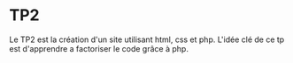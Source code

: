 # TP2
Le TP2 est la création d'un site utilisant html, css et php.
L'idée clé de ce tp est d'apprendre a factoriser le code grâce à php.